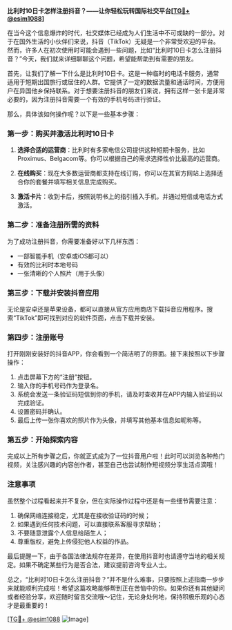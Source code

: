 **比利时10日卡怎样注册抖音？——让你轻松玩转国际社交平台[[TG💪+ @esim1088](https://t.me/s/esim1088)]**

在当今这个信息爆炸的时代，社交媒体已经成为人们生活中不可或缺的一部分。对于在国外生活的小伙伴们来说，抖音（TikTok）无疑是一个非常受欢迎的平台。然而，许多人在初次使用时可能会遇到一些问题，比如“比利时10日卡怎么注册抖音？”今天，我们就来详细聊聊这个问题，希望能帮助到有需要的朋友。

首先，让我们了解一下什么是比利时10日卡。这是一种临时的电话卡服务，通常适用于短期出国旅行或居住的人群。它提供了一定的数据流量和通话时间，方便用户在异国他乡保持联系。对于想要注册抖音的朋友们来说，拥有这样一张卡是非常必要的，因为注册抖音需要一个有效的手机号码进行验证。

那么，具体该如何操作呢？以下是一些基本步骤：

### 第一步：购买并激活比利时10日卡

1. **选择合适的运营商**：比利时有多家电信公司提供这种短期卡服务，比如Proximus、Belgacom等。你可以根据自己的需求选择性价比最高的运营商。
   
2. **在线购买**：现在大多数运营商都支持在线订购，你可以在其官方网站上选择适合你的套餐并填写相关信息完成购买。

3. **激活卡片**：收到卡后，按照说明书上的指引插入手机，并通过短信或电话方式激活。

### 第二步：准备注册所需的资料

为了成功注册抖音，你需要准备好以下几样东西：
- 一部智能手机（安卓或iOS都可以）
- 有效的比利时本地号码
- 一张清晰的个人照片（用于头像）

### 第三步：下载并安装抖音应用

无论是安卓还是苹果设备，都可以直接从官方应用商店下载抖音应用程序。搜索“TikTok”即可找到对应的软件页面，点击下载并安装。

### 第四步：注册账号

打开刚刚安装好的抖音APP，你会看到一个简洁明了的界面。接下来按照以下步骤操作：

1. 点击屏幕下方的“注册”按钮。
2. 输入你的手机号码作为登录名。
3. 系统会发送一条验证码短信到你的手机，请及时查收并在APP内输入验证码以完成验证。
4. 设置密码并确认。
5. 最后上传一张你喜欢的照片作为头像，并填写其他基本信息如昵称等。

### 第五步：开始探索内容

完成以上所有步骤之后，你就正式成为了一位抖音用户啦！此时可以浏览各种热门视频，关注感兴趣的内容创作者，甚至自己也尝试制作短视频分享生活点滴哦！

### 注意事项

虽然整个过程看起来并不复杂，但在实际操作过程中还是有一些细节需要注意：

1. 确保网络连接稳定，尤其是在接收验证码的时候；
2. 如果遇到任何技术问题，可以直接联系客服寻求帮助；
3. 不要随意泄露个人信息给陌生人；
4. 尊重版权，避免上传侵犯他人权益的作品。

最后提醒一下，由于各国法律法规存在差异，在使用抖音时也请遵守当地的相关规定。如果不确定某些行为是否合法，建议提前咨询专业人士。

总之，“比利时10日卡怎么注册抖音？”并不是什么难事，只要按照上述指南一步步来就能顺利完成啦！希望这篇攻略能够帮到正在苦恼中的你。如果你还有其他疑问或者经验分享，欢迎随时留言交流哦～记住，无论身处何地，保持积极乐观的心态才是最重要的！

[[TG💪+ @esim1088](https://t.me/s/esim1088) ![Image](https://i.postimg.cc/4NQfJmqS/Snipaste-2025-05-13-00-14-12.png)]